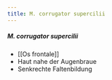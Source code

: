 ```yaml
---
title: M. corrugator supercilii
---
```

##### M. corrugator supercilii
*   [[Os frontale]]
*   Haut nahe der Augenbraue
*   Senkrechte Faltenbildung